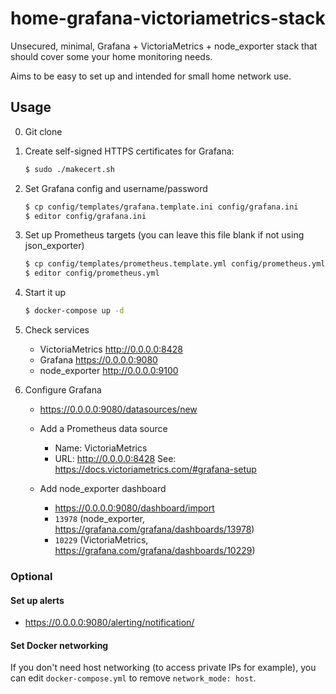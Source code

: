 # home-grafana-victoriametrics-stack

Unsecured, minimal, Grafana + VictoriaMetrics + node_exporter stack
that should cover some your home monitoring needs.

Aims to be easy to set up and intended for small home network use.

## Usage

0. Git clone

1. Create self-signed HTTPS certificates for Grafana:
   ```bash
   $ sudo ./makecert.sh
   ```

2. Set Grafana config and username/password
   ```bash
   $ cp config/templates/grafana.template.ini config/grafana.ini
   $ editor config/grafana.ini
   ```

3. Set up Prometheus targets (you can leave this file blank if not using json_exporter)
   ```bash
   $ cp config/templates/prometheus.template.yml config/prometheus.yml
   $ editor config/prometheus.yml 
   ```

4. Start it up
   ```bash
   $ docker-compose up -d
   ```

5. Check services
    - VictoriaMetrics http://0.0.0.0:8428
    - Grafana https://0.0.0.0:9080
    - node_exporter http://0.0.0.0:9100

6. Configure Grafana
    - https://0.0.0.0:9080/datasources/new
    - Add a Prometheus data source
      - Name: VictoriaMetrics
      - URL: http://0.0.0.0:8428
    See: https://docs.victoriametrics.com/#grafana-setup

    - Add node_exporter dashboard
      - https://0.0.0.0:9080/dashboard/import
      - `13978` (node_exporter, https://grafana.com/grafana/dashboards/13978)
      - `10229` (VictoriaMetrics, https://grafana.com/grafana/dashboards/10229)

### Optional

#### Set up alerts

- https://0.0.0.0:9080/alerting/notification/

#### Set Docker networking

If you don't need host networking (to access private IPs for example), you can edit `docker-compose.yml` to remove `network_mode: host`.
